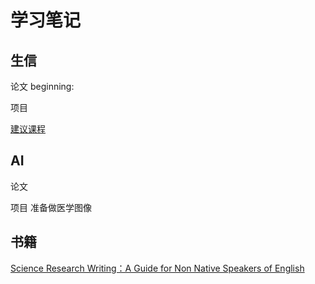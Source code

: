 # 学习笔记

## 生信
 论文
beginning:

 项目

[建议课程](https://book.ncrnalab.org/teaching/)

## AI
 论文

 项目
准备做医学图像
## 书籍
 [Science Research Writing：A Guide for Non Native Speakers of English](books/sciencewriting.md)
